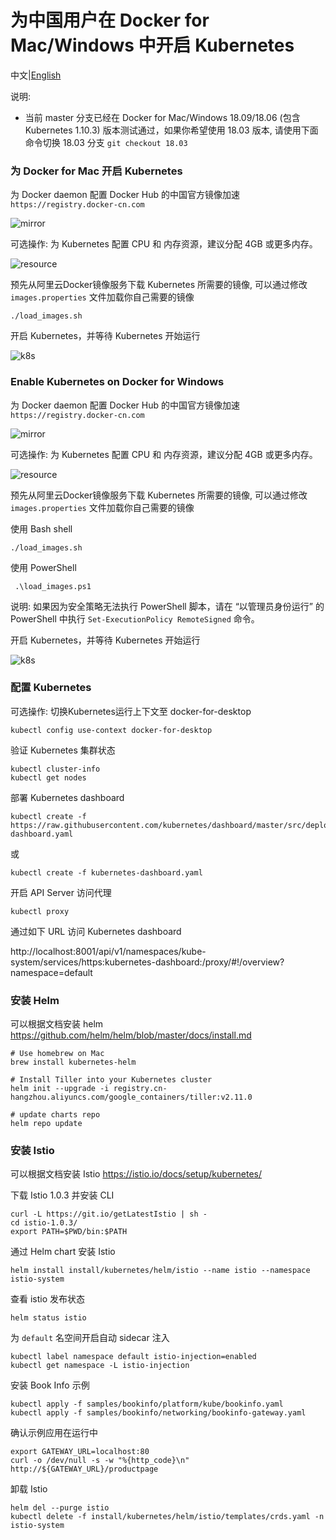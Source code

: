 # 为中国用户在 Docker for Mac/Windows 中开启 Kubernetes 

中文|[English](README_en.md)

说明: 

* 当前 master 分支已经在 Docker for Mac/Windows 18.09/18.06 (包含 Kubernetes 1.10.3) 版本测试通过，如果你希望使用 18.03 版本, 请使用下面命令切换 18.03 分支 ```git checkout 18.03```

### 为 Docker for Mac 开启 Kubernetes

为 Docker daemon 配置 Docker Hub 的中国官方镜像加速 ```https://registry.docker-cn.com```

![mirror](images/mirror.png)

可选操作: 为 Kubernetes 配置 CPU 和 内存资源，建议分配 4GB 或更多内存。 

![resource](images/resource.png)

预先从阿里云Docker镜像服务下载 Kubernetes 所需要的镜像, 可以通过修改 ```images.properties``` 文件加载你自己需要的镜像


```
./load_images.sh
```

开启 Kubernetes，并等待 Kubernetes 开始运行


![k8s](images/k8s.png)


### Enable Kubernetes on Docker for Windows

为 Docker daemon 配置 Docker Hub 的中国官方镜像加速 ```https://registry.docker-cn.com```

![mirror](images/mirror_win.png)

可选操作: 为 Kubernetes 配置 CPU 和 内存资源，建议分配 4GB 或更多内存。 

![resource](images/resource_win.png)

预先从阿里云Docker镜像服务下载 Kubernetes 所需要的镜像, 可以通过修改 ```images.properties``` 文件加载你自己需要的镜像

使用 Bash shell

```
./load_images.sh
```

使用 PowerShell

```
 .\load_images.ps1
```

说明: 如果因为安全策略无法执行 PowerShell 脚本，请在 “以管理员身份运行” 的 PowerShell 中执行 ```Set-ExecutionPolicy RemoteSigned``` 命令。 

开启 Kubernetes，并等待 Kubernetes 开始运行

![k8s](images/k8s_win.png)


### 配置 Kubernetes


可选操作: 切换Kubernetes运行上下文至 docker-for-desktop


```
kubectl config use-context docker-for-desktop
```

验证 Kubernetes 集群状态

```
kubectl cluster-info
kubectl get nodes
```

部署 Kubernetes dashboard

```
kubectl create -f https://raw.githubusercontent.com/kubernetes/dashboard/master/src/deploy/recommended/kubernetes-dashboard.yaml
```

或

```
kubectl create -f kubernetes-dashboard.yaml
```

开启 API Server 访问代理

```
kubectl proxy
```

通过如下 URL 访问 Kubernetes dashboard

http://localhost:8001/api/v1/namespaces/kube-system/services/https:kubernetes-dashboard:/proxy/#!/overview?namespace=default

### 安装 Helm

可以根据文档安装 helm https://github.com/helm/helm/blob/master/docs/install.md

```
# Use homebrew on Mac
brew install kubernetes-helm

# Install Tiller into your Kubernetes cluster
helm init --upgrade -i registry.cn-hangzhou.aliyuncs.com/google_containers/tiller:v2.11.0

# update charts repo
helm repo update
```

### 安装 Istio

可以根据文档安装 Istio https://istio.io/docs/setup/kubernetes/

下载 Istio 1.0.3 并安装 CLI

```
curl -L https://git.io/getLatestIstio | sh -
cd istio-1.0.3/
export PATH=$PWD/bin:$PATH
```

通过 Helm chart 安装 Istio

```
helm install install/kubernetes/helm/istio --name istio --namespace istio-system
```

查看 istio 发布状态

```
helm status istio
```

为 ```default``` 名空间开启自动 sidecar 注入

```
kubectl label namespace default istio-injection=enabled
kubectl get namespace -L istio-injection
```

安装 Book Info 示例

```
kubectl apply -f samples/bookinfo/platform/kube/bookinfo.yaml
kubectl apply -f samples/bookinfo/networking/bookinfo-gateway.yaml
```


确认示例应用在运行中

```
export GATEWAY_URL=localhost:80
curl -o /dev/null -s -w "%{http_code}\n" http://${GATEWAY_URL}/productpage
```

卸载 Istio

```
helm del --purge istio
kubectl delete -f install/kubernetes/helm/istio/templates/crds.yaml -n istio-system
```


